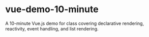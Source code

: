 # vue-demo-10-minute
A 10-minute Vue.js demo for class covering declarative rendering, reactivity, event handling, and list rendering.
